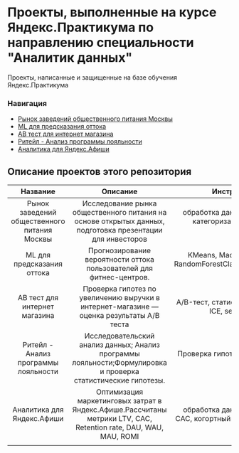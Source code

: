 # Проекты, выполненные на курсе Яндекс.Практикума по направлению специальности "Аналитик данных"
Проекты, написанные и защищенные на базе обучения Яндекс.Практикума

### Навигация
 - [Рынок заведений общественного питания Москвы](https://github.com/)
 - [ML для предсказания оттока](https://github.com)
 - [АВ тест для интернет магазина](https://github.com)
 - [Ритейл - Анализ программы лояльности](https://github.com)
 - [Аналитика для Яндекс.Афиши](https://github.com)

## Описание проектов этого репозитория
|Название                   |Описание                                                                              |Инструменты и библиотеки    |
|:-------------------------:|:------------------------------------------------------------------------------------:|:--------------------------:|
|Рынок заведений общественного питания Москвы|Исследование рынка общественного питания на основе открытых данных, подготовка презентации для инвесторов|обработка данных,seaborn, matplotlib, numpy, категоризация, scatterplot, API, парсинг, BeautifulSoup|
|ML для предсказания оттока |Прогнозирование вероятности оттока пользователей для фитнес-центров.|KMeans, Machine Learning, дендрограмма, RandomForestClassifier,LogisticRegression,seaborn, matplotlib, numpy |
|АВ тест для интернет магазина| Проверка гипотез по увеличению выручки в интернет-магазине — оценка результаты A/B теста|A/B-тест, статистический тест, фреймворк, RICE, ICE, seaborn, matplotlib, numpy|
|Ритейл - Анализ программы лояльности|Исследовательский анализ данных; Анализ программы лояльности;Формулировка и проверка статистические гипотезы.|Проверка гипотез, визуализация, plotly, seaborn, matplotlib, numpy|
|Аналитика для Яндекс.Афиши|Оптимизация маркетинговых затрат в Яндекс.Афише.Рассчитаны метрики LTV, CAC, Retention rate, DAU, WAU, MAU, ROMI|обработка данных, статистический тест, LTV, CAC, когортный анализ,seaborn, matplotlib, numpy|
||||
